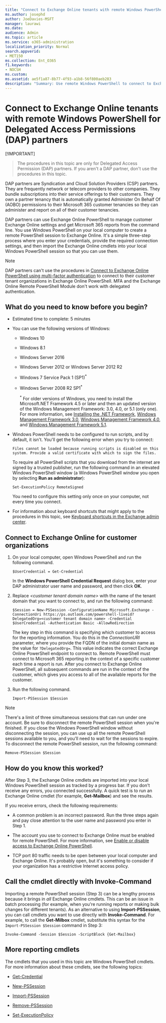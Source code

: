 ```yaml
---
title: "Connect to Exchange Online tenants with remote Windows PowerShell for Delegated Access Permissions (DAP) partners"
ms.author: josephd
author: JoeDavies-MSFT
manager: laurawi
ms.date:
audience: Admin
ms.topic: article
ms.service: o365-administration
localization_priority: Normal
search.appverid:
- MET150
ms.collection: Ent_O365
f1.keywords:
- NOCSH
ms.custom: 
ms.assetid: ae5f1a87-8b77-4f93-a1b8-56f800aeb283
description: "Summary: Use remote Windows PowerShell to connect to Exchange Online by using the DelegatedOrg value."
---
```


# Connect to Exchange Online tenants with remote Windows PowerShell for Delegated Access Permissions (DAP) partners

  [!IMPORTANT]
> The procedures in this topic are only for Delegated Access Permission (DAP) partners. If you aren't a DAP partner, don't use the procedures in this topic. 
  
DAP partners are Syndication and Cloud Solution Providers (CSP) partners. They are frequently network or telecom providers to other companies. They bundle subscriptions into their service offerings to their customers. They own a partner tenancy that is automatically granted Administer On Behalf Of (AOBO) permissions to their Microsoft 365 customer tenancies so they can administer and report on all of their customer tenancies.

DAP partners can use Exchange Online PowerShell to manage customer Exchange Online settings and get Microsoft 365 reports from the command line. You use Windows PowerShell on your local computer to create a remote PowerShell session to Exchange Online. It's a simple three-step process where you enter your credentials, provide the required connection settings, and then import the Exchange Online cmdlets into your local Windows PowerShell session so that you can use them.

> [!NOTE]
> DAP partners can't use the procedures in [Connect to Exchange Online PowerShell using multi-factor authentication](https://docs.microsoft.com/powershell/exchange/exchange-online/connect-to-exchange-online-powershell/mfa-connect-to-exchange-online-powershell) to connect to their customer tenant organizations in Exchange Online PowerShell. MFA and the Exchange Online Remote PowerShell Module don't work with delegated authentication.
  
## What do you need to know before you begin?

- Estimated time to complete: 5 minutes

- You can use the following versions of Windows:
    
  - Windows 10

  - Windows 8.1

  - Windows Server 2016

  - Windows Server 2012 or Windows Server 2012 R2

  - Windows 7 Service Pack 1 (SP1)<sup>*</sup>

  - Windows Server 2008 R2 SP1<sup>*</sup>

    <sup>*</sup> For older versions of Windows, you need to install the Microsoft.NET Framework 4.5 or later and then an updated version of the Windows Management Framework: 3.0, 4.0, or 5.1 (only one). For more information, see [Installing the .NET Framework](https://go.microsoft.com/fwlink/p/?LinkId=257868), [Windows Management Framework 3.0](https://go.microsoft.com/fwlink/p/?LinkId=272757), [Windows Management Framework 4.0](https://go.microsoft.com/fwlink/p/?LinkId=391344), and [Windows Management Framework 5.1](https://aka.ms/wmf5download).

- Windows PowerShell needs to be configured to run scripts, and by default, it isn't. You'll get the following error when you try to connect:

  `Files cannot be loaded because running scripts is disabled on this system. Provide a valid certificate with which to sign the files.`

  To require all PowerShell scripts that you download from the internet are signed by a trusted publisher, run the following command in an elevated Windows PowerShell window (a Windows PowerShell window you open by selecting **Run as administrator**):

    ```
    Set-ExecutionPolicy RemoteSigned
    ```

  You need to configure this setting only once on your computer, not every time you connect.

- For information about keyboard shortcuts that might apply to the procedures in this topic, see [Keyboard shortcuts in the Exchange admin center](https://go.microsoft.com/fwlink/p/?LinkId=534017).

## Connect to Exchange Online for customer organizations

1. On your local computer, open Windows PowerShell and run the following command.
    
    ```
    $UserCredential = Get-Credential
    ```

    In the **Windows PowerShell Credential Request** dialog box, enter your DAP administrator user name and password, and then click **OK**.
    
2. Replace _\<customer tenant domain name\>_ with the name of the tenant domain that you want to connect to, and run the following command:
    
    ```
    $Session = New-PSSession -ConfigurationName Microsoft.Exchange -ConnectionUri https://ps.outlook.com/powershell-liveid?DelegatedOrg=<customer tenant domain name> -Credential $UserCredential -Authentication Basic -AllowRedirection
    ```

    The key step in this command is specifying which customer to access for the reporting information. You do this in the  _ConnectionURI_ parameter, where you provide the FQDN of the initial domain name as the value for `?DelegatedOrg=`. This value indicates the correct Exchange Online PowerShell endpoint to connect to. Remote PowerShell must connect to Microsoft 365 reporting in the context of a specific customer each time a report is run. After you connect to Exchange Online PowerShell, all subsequent commands are run in the context of the customer, which gives you access to all of the available reports for the customer.
    
3. Run the following command.
    
    ```
    Import-PSSession $Session
    ```

> [!NOTE]
> There's a limit of three simultaneous sessions that can run under one account. Be sure to disconnect the remote PowerShell session when you're finished. If you close the Windows PowerShell window without disconnecting the session, you can use up all the remote PowerShell sessions available to you, and you'll need to wait for the sessions to expire. To disconnect the remote PowerShell session, run the following command:

```
Remove-PSSession $Session
```
  
## How do you know this worked?

After Step 3, the Exchange Online cmdlets are imported into your local Windows PowerShell session as tracked by a progress bar. If you don't receive any errors, you connected successfully. A quick test is to run an Exchange Online cmdlet (for example, **Get-Mailbox**) and see the results.
  
If you receive errors, check the following requirements:
  
- A common problem is an incorrect password. Run the three steps again and pay close attention to the user name and password you enter in Step 1.
    
- The account you use to connect to Exchange Online must be enabled for remote PowerShell. For more information, see [Enable or disable access to Exchange Online PowerShell](https://go.microsoft.com/fwlink/p/?LinkId=534018).
    
- TCP port 80 traffic needs to be open between your local computer and Exchange Online. It's probably open, but it's something to consider if your organization has a restrictive Internet access policy.
    
## Call the cmdlet directly with Invoke-Command

Importing a remote PowerShell session (Step 3) can be a lengthy process because it brings in _all_ Exchange Online cmdlets. This can be an issue in batch processing (for example, when you're running reports or making bulk changes for different tenants). As an alternative to using **Import-PSSession**, you can call cmdlets you want to use directly with **Invoke-Command**. For example, to call the **Get-Milbox** cmdlet, substitute this syntax for the `Import-PSSession $Session` command in Step 3:
  
```
Invoke-Command -Session $Session -ScriptBlock {Get-Mailbox}
```

## More reporting cmdlets

The cmdlets that you used in this topic are Windows PowerShell cmdlets. For more information about these cmdlets, see the following topics:
  
- [Get-Credential](https://go.microsoft.com/fwlink/p/?LinkId=389618)
    
- [New-PSSession](https://go.microsoft.com/fwlink/p/?LinkId=389621)
    
- [Import-PSSession](https://go.microsoft.com/fwlink/p/?LinkId=389619)
    
- [Remove-PSSession](https://go.microsoft.com/fwlink/p/?LinkId=389620)
    
- [Set-ExecutionPolicy](https://go.microsoft.com/fwlink/p/?LinkId=389623)
    

